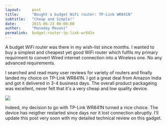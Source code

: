 ```yaml
---
layout:     post
title:      "Bought a budget WiFi router: TP-Link WR841N"
subtitle:   "Cheap and Simple!"
date:       2015-06-23 00:00:00
author:     "Manaday Mavani"
permalink:	budget-router-tp-link-wr841n
---
```


<p>A budget WiFi router was there in my wish-list since months. I wanted to buy a simplest and cheapest yet good WiFi router which fulfils my primary requirment to convert Wired internet connection into a Wireless one. No any advanced requirements.</P>

<p>I searched and read many user reviews for variety of routers and finally landed my choice on TP-Link WR841N. I got a great deal from Amazon India and got it delivered in 3-4 business days. The overall product packageing was excellent, never felt that it's a very cheap and low quality device.</p>

<p><a href="http://www.amazon.in/gp/offer-listing/B001FWYGJS/ref=as_li_tl?ie=UTF8&camp=3626&creative=24790&creativeASIN=B001FWYGJS&linkCode=am2&tag=manamava-21&linkId=5UOR7QNLMN2GGIW5"><img border="0" src="http://ws-in.amazon-adsystem.com/widgets/q?_encoding=UTF8&ASIN=B001FWYGJS&Format=_SL250_&ID=AsinImage&MarketPlace=IN&ServiceVersion=20070822&WS=1&tag=manamava-21" ></a><img src="http://ir-in.amazon-adsystem.com/e/ir?t=manamava-21&l=as2&o=31&a=B001FWYGJS" width="1" height="1" border="0" alt="" style="border:none !important; margin:0px !important;" /></p>

<p>Indeed, my decision to go with TP-Link WR841N turned a nice choice. The device has neigther restarted since days nor it lost connection abruptly. I'll update this post very soon with my detailed technical review on this gadget.</p> 

